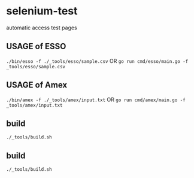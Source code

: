 # selenium-test
automatic access test pages

## USAGE of ESSO
`./bin/esso -f ./_tools/esso/sample.csv`
OR
`go run cmd/esso/main.go -f _tools/esso/sample.csv`

## USAGE of Amex
`./bin/amex -f ./_tools/amex/input.txt`
OR
`go run cmd/amex/main.go -f _tools/amex/input.txt`

## build
`./_tools/build.sh`

## build
`./_tools/build.sh`